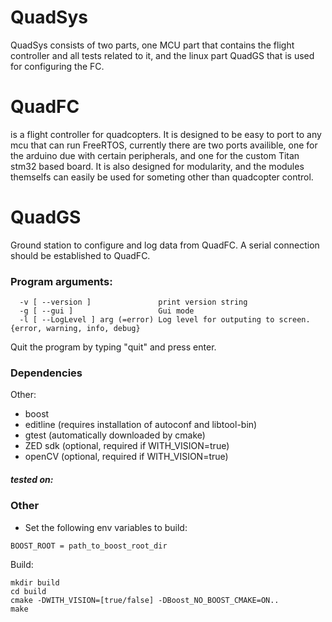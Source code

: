 # QuadSys 
QuadSys consists of two parts, one MCU part that contains the flight controller and all tests related to it, and the linux part QuadGS that is used for configuring the FC. 


# QuadFC

is a flight controller for quadcopters. It is designed to be easy to port to any mcu that can run FreeRTOS, currently there are two ports availible, one for the arduino due with certain peripherals, and one for the custom Titan stm32 based board. It is also designed for modularity, and the modules themselfs can easily be used for someting other than quadcopter control. 

# QuadGS

Ground station to configure and log data from QuadFC. A serial connection should be established to QuadFC. 

### Program arguments: 

```  -h [ --help ]                  produce help message
  -v [ --version ]               print version string
  -g [ --gui ]                   Gui mode
  -l [ --LogLevel ] arg (=error) Log level for outputing to screen. {error, warning, info, debug}
```
Quit the program by typing "quit" and press enter. 

### Dependencies
  
Other:
 - boost
 - editline (requires installation of autoconf and libtool-bin)
 - gtest (automatically downloaded by cmake)
 - ZED sdk (optional, required if WITH_VISION=true)
 - openCV (optional, required if WITH_VISION=true)
  
##### tested on:

### Other
- Set the following env variables to build: 

``` 
BOOST_ROOT = path_to_boost_root_dir
``` 
Build: 
```
mkdir build
cd build
cmake -DWITH_VISION=[true/false] -DBoost_NO_BOOST_CMAKE=ON.. 
make
```

